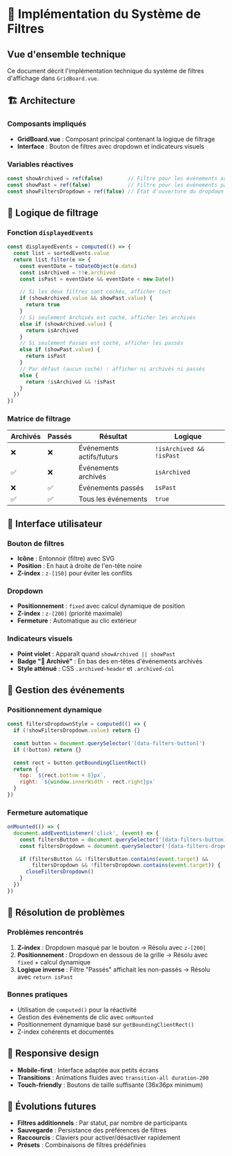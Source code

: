 # 🔧 Implémentation du Système de Filtres

## Vue d'ensemble technique

Ce document décrit l'implémentation technique du système de filtres d'affichage dans `GridBoard.vue`.

## 🏗️ Architecture

### Composants impliqués
- **GridBoard.vue** : Composant principal contenant la logique de filtrage
- **Interface** : Bouton de filtres avec dropdown et indicateurs visuels

### Variables réactives
```javascript
const showArchived = ref(false)        // Filtre pour les événements archivés
const showPast = ref(false)            // Filtre pour les événements passés
const showFiltersDropdown = ref(false) // État d'ouverture du dropdown
```

## 🎯 Logique de filtrage

### Fonction `displayedEvents`
```javascript
const displayedEvents = computed(() => {
  const list = sortedEvents.value
  return list.filter(e => {
    const eventDate = toDateObject(e.date)
    const isArchived = !!e.archived
    const isPast = eventDate && eventDate < new Date()
    
    // Si les deux filtres sont cochés, afficher tout
    if (showArchived.value && showPast.value) {
      return true
    }
    // Si seulement Archivés est coché, afficher les archivés
    else if (showArchived.value) {
      return isArchived
    }
    // Si seulement Passés est coché, afficher les passés
    else if (showPast.value) {
      return isPast
    }
    // Par défaut (aucun coché) : afficher ni archivés ni passés
    else {
      return !isArchived && !isPast
    }
  })
})
```

### Matrice de filtrage
| Archivés | Passés | Résultat | Logique |
|----------|--------|----------|---------|
| ❌ | ❌ | Événements actifs/futurs | `!isArchived && !isPast` |
| ✅ | ❌ | Événements archivés | `isArchived` |
| ❌ | ✅ | Événements passés | `isPast` |
| ✅ | ✅ | Tous les événements | `true` |

## 🎨 Interface utilisateur

### Bouton de filtres
- **Icône** : Entonnoir (filtre) avec SVG
- **Position** : En haut à droite de l'en-tête noire
- **Z-index** : `z-[150]` pour éviter les conflits

### Dropdown
- **Positionnement** : `fixed` avec calcul dynamique de position
- **Z-index** : `z-[200]` (priorité maximale)
- **Fermeture** : Automatique au clic extérieur

### Indicateurs visuels
- **Point violet** : Apparaît quand `showArchived || showPast`
- **Badge "📁 Archivé"** : En bas des en-têtes d'événements archivés
- **Style atténué** : CSS `.archived-header` et `.archived-col`

## 🔄 Gestion des événements

### Positionnement dynamique
```javascript
const filtersDropdownStyle = computed(() => {
  if (!showFiltersDropdown.value) return {}
  
  const button = document.querySelector('[data-filters-button]')
  if (!button) return {}
  
  const rect = button.getBoundingClientRect()
  return {
    top: `${rect.bottom + 8}px`,
    right: `${window.innerWidth - rect.right}px`
  }
})
```

### Fermeture automatique
```javascript
onMounted(() => {
  document.addEventListener('click', (event) => {
    const filtersButton = document.querySelector('[data-filters-button]')
    const filtersDropdown = document.querySelector('[data-filters-dropdown]')
    
    if (filtersButton && !filtersButton.contains(event.target) && 
        filtersDropdown && !filtersDropdown.contains(event.target)) {
      closeFiltersDropdown()
    }
  })
})
```

## 🐛 Résolution de problèmes

### Problèmes rencontrés
1. **Z-index** : Dropdown masqué par le bouton → Résolu avec `z-[200]`
2. **Positionnement** : Dropdown en dessous de la grille → Résolu avec `fixed` + calcul dynamique
3. **Logique inverse** : Filtre "Passés" affichait les non-passés → Résolu avec `return isPast`

### Bonnes pratiques
- Utilisation de `computed()` pour la réactivité
- Gestion des événements de clic avec `onMounted`
- Positionnement dynamique basé sur `getBoundingClientRect()`
- Z-index cohérents et documentés

## 📱 Responsive design

- **Mobile-first** : Interface adaptée aux petits écrans
- **Transitions** : Animations fluides avec `transition-all duration-200`
- **Touch-friendly** : Boutons de taille suffisante (36x36px minimum)

## 🔮 Évolutions futures

- **Filtres additionnels** : Par statut, par nombre de participants
- **Sauvegarde** : Persistance des préférences de filtres
- **Raccourcis** : Claviers pour activer/désactiver rapidement
- **Présets** : Combinaisons de filtres prédéfinies
